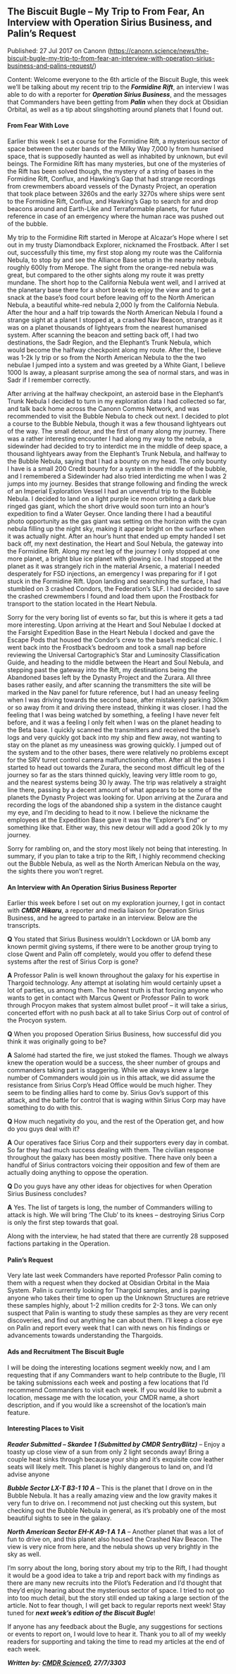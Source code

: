 ## The Biscuit Bugle &#8211; My Trip to From Fear, An Interview with Operation Sirius Business, and Palin&#8217;s Request

Published: 27 Jul 2017 on Canonn (https://canonn.science/news/the-biscuit-bugle-my-trip-to-from-fear-an-interview-with-operation-sirius-business-and-palins-request/)

Content: Welcome everyone to the 6th article of the Biscuit Bugle, this week we’ll be talking about my recent trip to the ***Formidine Rift***, an interview I was able to do with a reporter for ***Operation Sirius Business***, and the messages that Commanders have been getting from ***Palin*** when they dock at Obsidian Orbital, as well as a tip about slingshotting around planets that I found out.

#### **From Fear With Love**

Earlier this week I set a course for the Formidine Rift, a mysterious sector of space between the outer bands of the Milky Way 7,000 ly from humanised space, that is supposedly haunted as well as inhabited by unknown, but evil beings. The Formidine Rift has many mysteries, but one of the mysteries of the Rift has been solved though, the mystery of a string of bases in the Formidine Rift, Conflux, and Hawking’s Gap that had strange recordings from crewmembers aboard vessels of the Dynasty Project, an operation that took place between 3260s and the early 3270s where ships were sent to the Formidine Rift, Conflux, and Hawking’s Gap to search for and drop beacons around and Earth-Like and Terraformable planets, for future reference in case of an emergency where the human race was pushed out of the bubble.

My trip to the Formidine Rift started in Merope at Alcazar’s Hope where I set out in my trusty Diamondback Explorer, nicknamed the Frostback. After I set out, successfully this time, my first stop along my route was the California Nebula, to stop by and see the Alliance Base setup in the nearby nebula, roughly 600ly from Merope. The sight from the orange-red nebula was great, but compared to the other sights along my route it was pretty mundane. The short hop to the California Nebula went well, and I arrived at the planetary base there for a short break to enjoy the view and to get a snack at the base’s food court before leaving off to the North American Nebula, a beautiful white-red nebula 2,000 ly from the California Nebula. After the hour and a half trip towards the North American Nebula I found a strange sight at a planet I stopped at, a crashed Nav Beacon, strange as it was on a planet thousands of lightyears from the nearest humanised system. After scanning the beacon and setting back off, I had two destinations, the Sadr Region, and the Elephant’s Trunk Nebula, which would become the halfway checkpoint along my route. After the, I believe was 1-2k ly trip or so from the North American Nebula to the the two nebulae I jumped into a system and was greeted by a White Giant, I believe 1000 ls away, a pleasant surprise among the sea of normal stars, and was in Sadr if I remember correctly.

After arriving at the halfway checkpoint, an asteroid base in the Elephant’s Trunk Nebula I decided to turn in my exploration data I had collected so far, and talk back home across the Canonn Comms Network, and was recommended to visit the Bubble Nebula to check out next. I decided to plot a course to the Bubble Nebula, though it was a few thousand lightyears out of the way. The small detour, and the first of many along my journey. There was a rather interesting encounter I had along my way to the nebula, a sidewinder had decided to try to interdict me in the middle of deep space, a thousand lightyears away from the Elephant’s Trunk Nebula, and halfway to the Bubble Nebula, saying that I had a bounty on my head. The only bounty I have is a small 200 Credit bounty for a system in the middle of the bubble, and I remembered a Sidewinder had also tried interdicting me when I was 2 jumps into my journey. Besides that strange following and finding the wreck of an Imperial Exploration Vessel I had an uneventful trip to the Bubble Nebula. I decided to land on a light purple ice moon orbiting a dark blue ringed gas giant, which the short drive would soon turn into an hour’s expedition to find a Water Geyser. Once landing there I had a beautiful photo opportunity as the gas giant was setting on the horizon with the cyan nebula filling up the night sky, making it appear bright on the surface when it was actually night. After an hour’s hunt that ended up empty handed I set back off, my next destination, the Heart and Soul Nebula, the gateway into the Formidine Rift. Along my next leg of the journey I only stopped at one more planet, a bright blue ice planet with glowing ice. I had stopped at the planet as it was strangely rich in the material Arsenic, a material I needed desperately for FSD injections, an emergency I was preparing for if I got stuck in the Formidine Rift. Upon landing and searching the surface, I had stumbled on 3 crashed Condors, the Federation’s SLF. I had decided to save the crashed crewmembers I found and load them upon the Frostback for transport to the station located in the Heart Nebula.

Sorry for the very boring list of events so far, but this is where it gets a tad more interesting. Upon arriving at the Heart and Soul Nebulae I docked at the Farsight Expedition Base in the Heart Nebula I docked and gave the Escape Pods that housed the Condor’s crew to the base’s medical clinic. I went back into the Frostback’s bedroom and took a small nap before reviewing the Universal Cartographic’s Star and Luminosity Classification Guide, and heading to the middle between the Heart and Soul Nebula, and stepping past the gateway into the Rift, my destinations being the Abandoned bases left by the Dynasty Project and the Zurara. All three bases rather easily, and after scanning the transmitters the site will be marked in the Nav panel for future reference, but I had an uneasy feeling when I was driving towards the second base, after mistakenly parking 30km or so away from it and driving there instead, thinking it was closer. I had the feeling that I was being watched by something, a feeling I have never felt before, and it was a feeling I only felt when I was on the planet heading to the Beta base. I quickly scanned the transmitters and received the base’s logs and very quickly got back into my ship and flew away, not wanting to stay on the planet as my uneasiness was growing quickly. I jumped out of the system and to the other bases, there were relatively no problems except for the SRV turret control camera malfunctioning often. After all the bases I started to head out towards the Zurara, the second most difficult leg of the journey so far as the stars thinned quickly, leaving very little room to go, and the nearest systems being 30 ly away. The trip was relatively a straight line there, passing by a decent amount of what appears to be some of the planets the Dynasty Project was looking for. Upon arriving at the Zurara and recording the logs of the abandoned ship a system in the distance caught my eye, and I’m deciding to head to it now. I believe the nickname the employees at the Expedition Base gave it was the “Explorer’s End” or something like that. Either way, this new detour will add a good 20k ly to my journey.

Sorry for rambling on, and the story most likely not being that interesting. In summary, if you plan to take a trip to the Rift, I highly recommend checking out the Bubble Nebula, as well as the North American Nebula on the way, the sights there you won’t regret.

#### **An Interview with An Operation Sirius Business Reporter**

Earlier this week before I set out on my exploration journey, I got in contact with ***CMDR Hikaru***, a reporter and media liaison for Operation Sirius Business, and he agreed to partake in an interview. Below are the transcripts.

**Q** You stated that Sirius Business wouldn’t Lockdown or UA bomb any known permit giving systems, if there were to be another group trying to close Qwent and Palin off completely, would you offer to defend these systems after the rest of Sirius Corp is gone?

**A** Professor Palin is well known throughout the galaxy for his expertise in Thargoid technology. Any attempt at isolating him would certainly upset a lot of parties, us among them. The honest truth is that forcing anyone who wants to get in contact with Marcus Qwent or Professor Palin to work through Procyon makes that system almost bullet proof – it will take a sirius, concerted effort with no push back at all to take Sirius Corp out of control of the Procyon system.

**Q** When you proposed Operation Sirius Business, how successful did you think it was originally going to be?

**A** Salomé had started the fire, we just stoked the flames. Though we always knew the operation would be a success, the sheer number of groups and commanders taking part is staggering. While we always knew a large number of Commanders would join us in this attack, we did assume the resistance from Sirius Corp’s Head Office would be much higher. They seem to be finding allies hard to come by. Sirius Gov’s support of this attack, and the battle for control that is waging within Sirius Corp may have something to do with this.

**Q** How much negativity do you, and the rest of the Operation get, and how do you guys deal with it?

**A** Our operatives face Sirius Corp and their supporters every day in combat. So far they had much success dealing with them. The civilian response throughout the galaxy has been mostly positive. There have only been a handful of Sirius contractors voicing their opposition and few of them are actually doing anything to oppose the operation.

**Q** Do you guys have any other ideas for objectives for when Operation Sirius Business concludes?

**A** Yes. The list of targets is long, the number of Commanders willing to attack is high. We will bring ‘The Club’ to its knees – destroying Sirius Corp is only the first step towards that goal.

Along with the interview, he had stated that there are currently 28 supposed factions partaking in the Operation.

#### **Palin’s Request**

Very late last week Commanders have reported Professor Palin coming to them with a request when they docked at Obsidian Orbital in the Maia System. Palin is currently looking for Thargoid samples, and is paying anyone who takes their time to open up the Unknown Structures are retrieve these samples highly, about 1-2 million credits for 2-3 tons. We can only suspect that Palin is wanting to study these samples as they are very recent discoveries, and find out anything he can about them. I’ll keep a close eye on Palin and report every week that I can with news on his findings or advancements towards understanding the Thargoids.

#### **Ads and Recruitment The Biscuit Bugle** 

I will be doing the interesting locations segment weekly now, and I am requesting that if any Commanders want to help contribute to the Bugle, I’ll be taking submissions each week and posting a few locations that I’d recommend Commanders to visit each week. If you would like to submit a location, message me with the location, your CMDR name, a short description, and if you would like a screenshot of the location’s main feature.

#### **Interesting Places to Visit**

***Reader Submitted – Skardee 1 (Submitted by CMDR SentryBlitz)*** – Enjoy a toasty up close view of a sun from only 2 light seconds away! Bring a couple heat sinks through because your ship and it’s exquisite cow leather seats will likely melt. This planet is highly dangerous to land on, and I’d advise anyone

***Bubble Sector LX-T B3-1 10 A*** – This is the planet that I drove on in the Bubble Nebula. It has a really amazing view and the low gravity makes it very fun to drive on. I recommend not just checking out this system, but checking out the Bubble Nebula in general, as it’s probably one of the most beautiful sights to see in the galaxy.

***North American Sector EH-K A9-1 A 1 A*** – Another planet that was a lot of fun to drive on, and this planet also housed the Crashed Nav Beacon. The view is very nice from here, and the nebula shows up very brightly in the sky as well.

I’m sorry about the long, boring story about my trip to the Rift, I had thought it would be a good idea to take a trip and report back with my findings as there are many new recruits into the Pilot’s Federation and I’d thought that they’d enjoy hearing about the mysterious sector of space. I tried to not go into too much detail, but the story still ended up taking a large section of the article. Not to fear though, I will get back to regular reports next week! Stay tuned for ***next week’s edition of the Biscuit Bugle***!

If anyone has any feedback about the Bugle, any suggestions for sections or events to report on, I would love to hear it. Thank you to all of my weekly readers for supporting and taking the time to read my articles at the end of each week.

***Written by: [CMDR Science0](/user/science0), 27/7/3303***